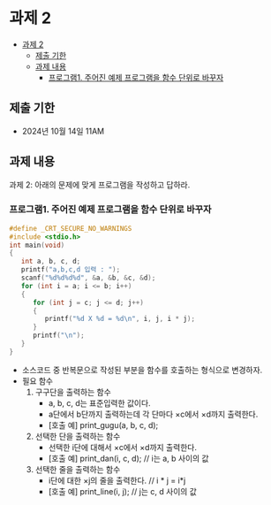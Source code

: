 # 과제 2

- [과제 2](#과제-2)
  - [제출 기한](#제출-기한)
  - [과제 내용](#과제-내용)
    - [프로그램1. 주어진 예제 프로그램을 함수 단위로 바꾸자](#프로그램1-주어진-예제-프로그램을-함수-단위로-바꾸자)

## 제출 기한

- 2024년 10월 14일 11AM

## 과제 내용

과제 2: 아래의 문제에 맞게 프로그램을 작성하고 답하라.

### 프로그램1. 주어진 예제 프로그램을 함수 단위로 바꾸자

```c
#define _CRT_SECURE_NO_WARNINGS
#include <stdio.h>
int main(void)
{
   int a, b, c, d;
   printf("a,b,c,d 입력 : ");
   scanf("%d%d%d%d", &a, &b, &c, &d);
   for (int i = a; i <= b; i++)
   {
      for (int j = c; j <= d; j++)
      {
         printf("%d X %d = %d\n", i, j, i * j);
      }
      printf("\n");
   }
}
```

- 소스코드 중 반복문으로 작성된 부분을 함수를 호출하는 형식으로 변경하자.
- 필요 함수
  1. 구구단을 출력하는 함수
     - a, b, c, d는 표준입력한 값이다.
     - a단에서 b단까지 출력하는데 각 단마다 ×c에서 ×d까지 출력한다.
     - [호출 예] print_gugu(a, b, c, d);
  2. 선택한 단을 출력하는 함수
     - 선택한 i단에 대해서 ×c에서 ×d까지 출력한다.
     - [호출 예] print_dan(i, c, d); // i는 a, b 사이의 값
  3. 선택한 줄을 출력하는 함수
     - i단에 대한 ×j의 줄을 출력한다. // i \* j = i\*j
     - [호출 예] print_line(i, j); // j는 c, d 사이의 값
